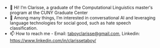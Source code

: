 - 👋 Hi! I’m Clarisse, a graduate of the Computational Linguistics master's program at the CUNY Graduate Center
- 👀 Among many things, I’m interested in conversational AI and leveraging language technologies for social good, such as hate speech classification.
- 📫 How to reach me - Email: taboyclarisse@gmail.com, Linkedin: https://www.linkedin.com/in/clarissetaboy/
